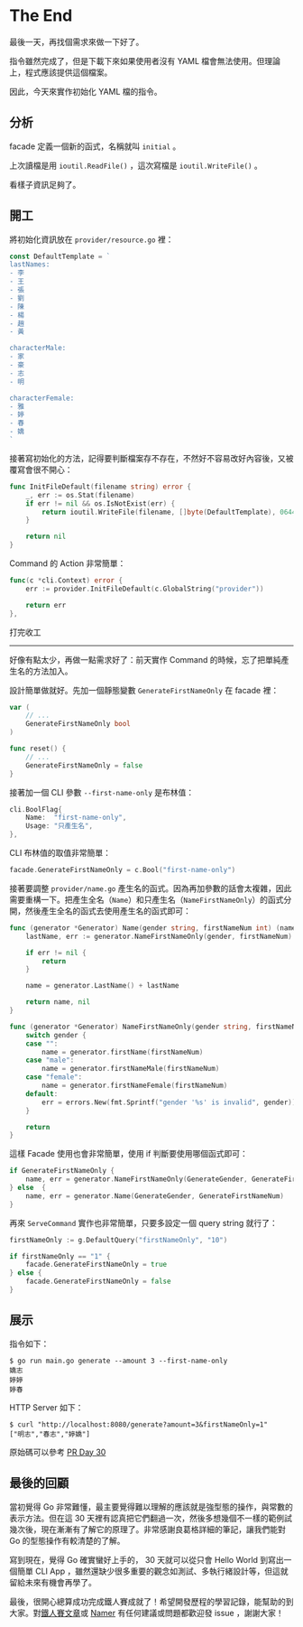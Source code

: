 # The End

最後一天，再找個需求來做一下好了。

指令雖然完成了，但是下載下來如果使用者沒有 YAML 檔會無法使用。但理論上，程式應該提供這個檔案。

因此，今天來實作初始化 YAML 檔的指令。

## 分析

facade 定義一個新的函式，名稱就叫 `initial` 。

上次讀檔是用 `ioutil.ReadFile()` ，這次寫檔是 `ioutil.WriteFile()` 。

看樣子資訊足夠了。

## 開工

將初始化資訊放在 `provider/resource.go` 裡：

```go
const DefaultTemplate = `
lastNames:
- 李
- 王
- 張
- 劉
- 陳
- 楊
- 趙
- 黃

characterMale:
- 家
- 豪
- 志
- 明

characterFemale:
- 雅
- 婷
- 春
- 嬌
`
```

接著寫初始化的方法，記得要判斷檔案存不存在，不然好不容易改好內容後，又被覆寫會很不開心：

```go
func InitFileDefault(filename string) error {
	_, err := os.Stat(filename)
	if err != nil && os.IsNotExist(err) {
		return ioutil.WriteFile(filename, []byte(DefaultTemplate), 0644)
	}

	return nil
}
```

Command 的 Action 非常簡單：

```go
func(c *cli.Context) error {
    err := provider.InitFileDefault(c.GlobalString("provider"))

    return err
},
```

打完收工

---

好像有點太少，再做一點需求好了：前天實作 Command 的時候，忘了把單純產生名的方法加入。

設計簡單做就好。先加一個靜態變數 `GenerateFirstNameOnly` 在 facade 裡：
        
```go
var (
    // ...
    GenerateFirstNameOnly bool
)

func reset() {
    // ...
    GenerateFirstNameOnly = false
}
```

接著加一個 CLI 參數 `--first-name-only` 是布林值：

```go
cli.BoolFlag{
    Name:  "first-name-only",
    Usage: "只產生名",
},
```

CLI 布林值的取值非常簡單：

```go
facade.GenerateFirstNameOnly = c.Bool("first-name-only")
```

接著要調整 `provider/name.go` 產生名的函式。因為再加參數的話會太複雜，因此需要重構一下。把產生全名（`Name`）和只產生名（`NameFirstNameOnly`）的函式分開，然後產生全名的函式去使用產生名的函式即可：

```go
func (generator *Generator) Name(gender string, firstNameNum int) (name string, err error) {
	lastName, err := generator.NameFirstNameOnly(gender, firstNameNum)

	if err != nil {
		return
	}

	name = generator.LastName() + lastName

	return name, nil
}

func (generator *Generator) NameFirstNameOnly(gender string, firstNameNum int) (name string, err error) {
	switch gender {
	case "":
		name = generator.firstName(firstNameNum)
	case "male":
		name = generator.firstNameMale(firstNameNum)
	case "female":
		name = generator.firstNameFemale(firstNameNum)
	default:
		err = errors.New(fmt.Sprintf("gender '%s' is invalid", gender))
	}

	return
}
```

這樣 Facade 使用也會非常簡單，使用 if 判斷要使用哪個函式即可：

```go
if GenerateFirstNameOnly {
    name, err = generator.NameFirstNameOnly(GenerateGender, GenerateFirstNameNum)
} else  {
    name, err = generator.Name(GenerateGender, GenerateFirstNameNum)
}
```

再來 `ServeCommand` 實作也非常簡單，只要多設定一個 query string 就行了：

```go
firstNameOnly := g.DefaultQuery("firstNameOnly", "10")

if firstNameOnly == "1" {
    facade.GenerateFirstNameOnly = true
} else {
    facade.GenerateFirstNameOnly = false
}
```

## 展示

指令如下：

```
$ go run main.go generate --amount 3 --first-name-only
嬌志
婷婷
婷春
```

HTTP Server 如下：

```
$ curl "http://localhost:8080/generate?amount=3&firstNameOnly=1"
["明志","春志","婷嬌"]
```

原始碼可以參考 [PR Day 30](https://github.com/MilesChou/namer/pull/15)

## 最後的回顧

當初覺得 Go 非常難懂，最主要覺得難以理解的應該就是強型態的操作，與常數的表示方法。但在這 30 天裡有認真把它們翻過一次，然後多想幾個不一樣的範例試幾次後，現在漸漸有了解它的原理了。非常感謝良葛格詳細的筆記，讓我們能對 Go 的型態操作有較清楚的了解。

寫到現在，覺得 Go 確實蠻好上手的， 30 天就可以從只會 Hello World 到寫出一個簡單 CLI App ，雖然還缺少很多重要的觀念如測試、多執行緒設計等，但這就留給未來有機會再學了。

最後，很開心總算成功完成鐵人賽成就了！希望開發歷程的學習記錄，能幫助的到大家。對[鐵人賽文章](https://github.com/MilesChou/book-start-golang-30-days)或 [Namer](https://github.com/MilesChou/namer) 有任何建議或問題都歡迎發 issue ，謝謝大家！

